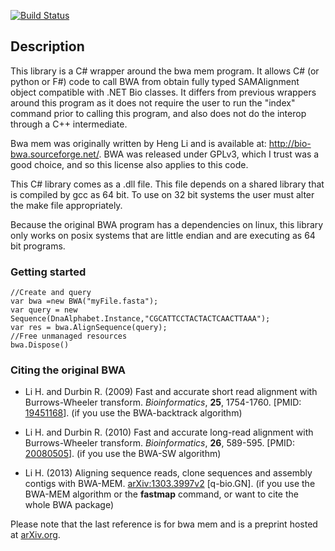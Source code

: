 [![Build Status](https://travis-ci.org/evolvedmicrobe/BWA-Sharp.svg)](https://travis-ci.org/evolvedmicrobe/BWA-Sharp)

## Description

This library is a C# wrapper around the bwa mem program.  It allows C# (or python or F#) code to call BWA from obtain fully typed SAMAlignment object compatible with .NET Bio classes.  It differs from previous wrappers around this program as it does not require the user to run the "index" command prior to calling this program, and also does not do the interop through a C++ intermediate.  

Bwa mem was originally written by Heng Li and is available at: http://bio-bwa.sourceforge.net/.  BWA was released under GPLv3, which I trust was a good choice, and so this license also applies to this code. 

This C# library comes as a .dll file.  This file depends on a shared library that is compiled by gcc as 64 bit.  To use on 32 bit systems the user must alter the make file appropriately.

Because the original BWA program has a dependencies on linux, this library only works on posix systems that are little endian and are executing as 64 bit programs.

### Getting started

	//Create and query
	var bwa =new BWA("myFile.fasta");
	var query = new Sequence(DnaAlphabet.Instance,"CGCATTCCTACTACTCAACTTAAA");
	var res = bwa.AlignSequence(query);
	//Free unmanaged resources
	bwa.Dispose()

### Citing the original BWA

* Li H. and Durbin R. (2009) Fast and accurate short read alignment with
 Burrows-Wheeler transform. *Bioinformatics*, **25**, 1754-1760. [PMID:
 [19451168][1]]. (if you use the BWA-backtrack algorithm)

* Li H. and Durbin R. (2010) Fast and accurate long-read alignment with
 Burrows-Wheeler transform. *Bioinformatics*, **26**, 589-595. [PMID:
 [20080505][2]]. (if you use the BWA-SW algorithm)

* Li H. (2013) Aligning sequence reads, clone sequences and assembly contigs
 with BWA-MEM. [arXiv:1303.3997v2][3] [q-bio.GN]. (if you use the BWA-MEM
 algorithm or the **fastmap** command, or want to cite the whole BWA package)

Please note that the last reference is for bwa mem and is a preprint hosted at [arXiv.org][4]. 

[1]: http://www.ncbi.nlm.nih.gov/pubmed/19451168
[2]: http://www.ncbi.nlm.nih.gov/pubmed/20080505
[3]: http://arxiv.org/abs/1303.3997
[4]: http://arxiv.org/
